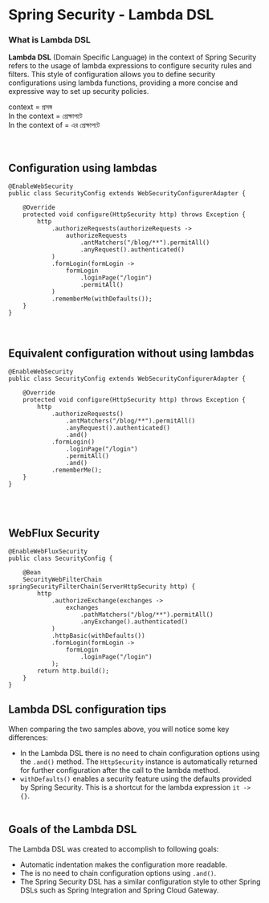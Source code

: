 # Spring Security - Lambda DSL

### What is Lambda DSL
**Lambda DSL** (Domain Specific Language) in the context of Spring Security refers to the usage of lambda expressions to configure security rules and filters. This style of configuration allows you to define security configurations using lambda functions, providing a more concise and expressive way to set up security policies.

context = প্রসঙ্গ  
In the context = প্রেক্ষাপটে  
In the context of = এর প্রেক্ষাপটে  
<br><br>

## Configuration using lambdas
```
@EnableWebSecurity
public class SecurityConfig extends WebSecurityConfigurerAdapter {

    @Override
    protected void configure(HttpSecurity http) throws Exception {
        http
            .authorizeRequests(authorizeRequests ->
                authorizeRequests
                    .antMatchers("/blog/**").permitAll()
                    .anyRequest().authenticated()
            )
            .formLogin(formLogin ->
                formLogin
                    .loginPage("/login")
                    .permitAll()
            )
            .rememberMe(withDefaults());
    }
}
 ```
<br>

## Equivalent configuration without using lambdas
```
@EnableWebSecurity
public class SecurityConfig extends WebSecurityConfigurerAdapter {

    @Override
    protected void configure(HttpSecurity http) throws Exception {
        http
            .authorizeRequests()
                .antMatchers("/blog/**").permitAll()
                .anyRequest().authenticated()
                .and()
            .formLogin()
                .loginPage("/login")
                .permitAll()
                .and()
            .rememberMe();
    }
}
```
<br> <br>
## WebFlux Security
```
@EnableWebFluxSecurity
public class SecurityConfig {

    @Bean
    SecurityWebFilterChain springSecurityFilterChain(ServerHttpSecurity http) {
        http
            .authorizeExchange(exchanges ->
                exchanges
                    .pathMatchers("/blog/**").permitAll()
                    .anyExchange().authenticated()
            )
            .httpBasic(withDefaults())
            .formLogin(formLogin ->
                formLogin
                    .loginPage("/login")
            );
        return http.build();
    }
}
```

## Lambda DSL configuration tips
When comparing the two samples above, you will notice some key differences:

* In the Lambda DSL there is no need to chain configuration options using the `.and()` method. The `HttpSecurity` instance is automatically returned for further configuration after the call to the lambda method.
* `withDefaults()` enables a security feature using the defaults provided by Spring Security. This is a shortcut for the lambda expression `it -> {}`.
<br><br>
## Goals of the Lambda DSL
The Lambda DSL was created to accomplish to following goals:
- Automatic indentation makes the configuration more readable.
- The is no need to chain configuration options using `.and()`.
- The Spring Security DSL has a similar configuration style to other Spring DSLs such as Spring Integration and Spring Cloud Gateway.

